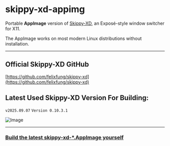 # skippy-xd-appimg 

Portable **AppImage** version of [Skippy-XD](https://github.com/felixfung/skippy-xd), an Exposé-style window switcher for X11.

The AppImage works on most modern Linux distributions without installation.

---

## Official Skippy-XD GitHub

[https://github.com/felixfung/skippy-xd](https://github.com/felixfung/skippy-xd)

## Latest Used Skippy-XD Version For Building: 

`v2025.09.07` `Version 0.10.3.1`

![Image](https://github.com/user-attachments/assets/fe47eb3a-c8b7-4e8a-8da4-cbd93f12af0b)

---

### [Build the latest skippy-xd-*.AppImage yourself](https://github.com/musqz/build-skippy-xd-appimg)
